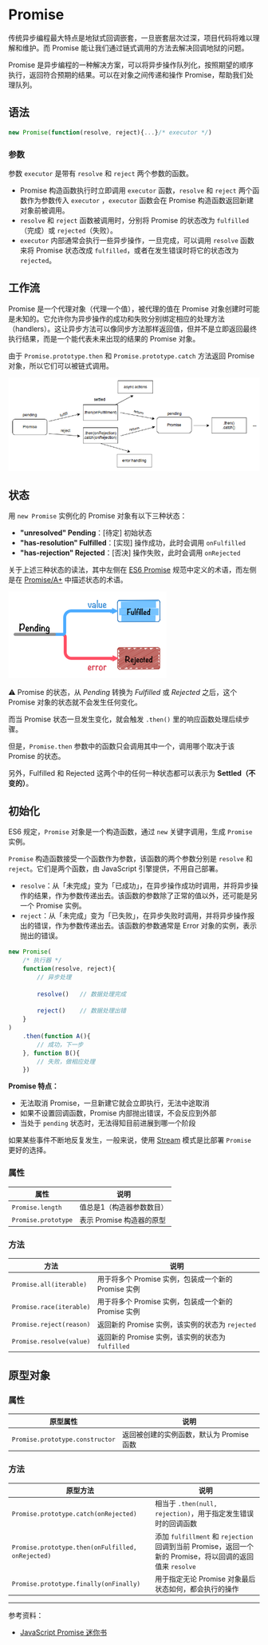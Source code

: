 # Promise

传统异步编程最大特点是地狱式回调嵌套，一旦嵌套层次过深，项目代码将难以理解和维护。而 Promise 能让我们通过链式调用的方法去解决回调地狱的问题。

Promise 是异步编程的一种解决方案，可以将异步操作队列化，按照期望的顺序执行，返回符合预期的结果。可以在对象之间传递和操作 Promise，帮助我们处理队列。

## 语法

```js
new Promise(function(resolve, reject){...}/* executor */)
```

### 参数

参数  `executor` 是带有 `resolve` 和 `reject` 两个参数的函数。

- Promise 构造函数执行时立即调用 `executor` 函数，`resolve` 和 `reject` 两个函数作为参数传入 `executor` ，`executor` 函数会在 Promise 构造函数返回新建对象前被调用。
- `resolve` 和 `reject` 函数被调用时，分别将 Promise 的状态改为 `fulfilled`（完成）或 `rejected`（失败）。
- `executor` 内部通常会执行一些异步操作，一旦完成，可以调用 `resolve` 函数来将 Promise 状态改成 `fulfilled`，或者在发生错误时将它的状态改为 `rejected`。

## 工作流

Promise 是一个代理对象（代理一个值），被代理的值在 Promise 对象创建时可能是未知的。它允许你为异步操作的成功和失败分别绑定相应的处理方法（handlers）。这让异步方法可以像同步方法那样返回值，但并不是立即返回最终执行结果，而是一个能代表未来出现的结果的 Promise 对象。

由于 `Promise.prototype.then` 和 `Promise.prototype.catch` 方法返回 Promise 对象，所以它们可以被链式调用。

![Promise](../../../images/2/566f8e31-9eb2-4eee-a066-cecf7f3567e8.png)

## 状态

 用 `new Promise` 实例化的 Promise 对象有以下三种状态：

- **"unresolved" Pending**：[待定] 初始状态
- **"has-resolution" Fulfilled**：[实现] 操作成功，此时会调用 `onFulfilled`
- **"has-rejection" Rejected**：[否决] 操作失败，此时会调用 `onRejected`

关于上述三种状态的读法，其中左侧在 [ES6 Promise](http://liubin.org/promises-book/#es6-promises) 规范中定义的术语，而左侧是在 [Promise/A+](http://liubin.org/promises-book/#promises-aplus) 中描述状态的术语。

![Promise state](../../../images/2/9ce037e1-c5ce-485b-9fae-9fa9c65b81ff.png)

⚠️ Promise 的状态，从 *Pending* 转换为 *Fulfilled* 或 *Rejected* 之后，这个 Promise 对象的状态就不会发生任何变化。

而当 Promise 状态一旦发生变化，就会触发 `.then()` 里的响应函数处理后续步骤。

但是，`Promise.then` 参数中的函数只会调用其中一个，调用哪个取决于该 Promise 的状态。

另外，Fulfilled 和 Rejected 这两个中的任何一种状态都可以表示为 **Settled（不变的）**。

## 初始化

ES6 规定，`Promise` 对象是一个构造函数，通过 `new` 关键字调用，生成 `Promise` 实例。

`Promise` 构造函数接受一个函数作为参数，该函数的两个参数分别是 `resolve` 和 `reject`。它们是两个函数，由 JavaScript 引擎提供，不用自己部署。

- `resolve`：从「未完成」变为「已成功」，在异步操作成功时调用，并将异步操作的结果，作为参数传递出去。该函数的参数除了正常的值以外，还可能是另一个 Promise 实例。
- `reject`：从「未完成」变为「已失败」，在异步失败时调用，并将异步操作报出的错误，作为参数传递出去。该函数的参数通常是 Error 对象的实例，表示抛出的错误。

```js
new Promise(
	/* 执行器 */
    function(resolve, reject){
        // 异步处理
        
        resolve()	// 数据处理完成
        
        reject()	// 数据处理出错
    }
)
    .then(function A(){
    	// 成功，下一步
	}, function B(){
		// 失败，做相应处理
	})
```

**Promise 特点：**

- 无法取消 Promise，一旦新建它就会立即执行，无法中途取消
- 如果不设置回调函数，Promise 内部抛出错误，不会反应到外部
- 当处于 `pending` 状态时，无法得知目前进展到哪一个阶段

如果某些事件不断地反复发生，一般来说，使用 [Stream](https://nodejs.org/api/stream.html) 模式是比部署 `Promise` 更好的选择。

### 属性

| 属性                | 说明                      |
| ------------------- | ------------------------- |
| `Promise.length`    | 值总是1（构造器参数数目） |
| `Promise.prototype` | 表示 Promise 构造器的原型 |

### 方法

| 方法                     | 说明                                                 |
| ------------------------ | ---------------------------------------------------- |
| `Promise.all(iterable)`  | 用于将多个 Promise 实例，包装成一个新的 Promise 实例 |
| `Promise.race(iterable)` | 用于将多个 Promise 实例，包装成一个新的 Promise 实例 |
| `Promise.reject(reason)` | 返回新的 Promise 实例，该实例的状态为 `rejected`     |
| `Promise.resolve(value)` | 返回新的 Promise 实例，该实例的状态为 `fulfilled`    |

## 原型对象

### 属性

| 原型属性                        | 说明                                      |
| ------------------------------- | ----------------------------------------- |
| `Promise.prototype.constructor` | 返回被创建的实例函数，默认为 Promise 函数 |

### 方法

| 原型方法                                          | 说明                                                         |
| ------------------------------------------------- | ------------------------------------------------------------ |
| `Promise.prototype.catch(onRejected)`             | 相当于 `.then(null, rejection)`，用于指定发生错误时的回调函数 |
| `Promise.prototype.then(onFulfilled, onRejected)` | 添加 `fulfillment` 和 `rejection` 回调到当前 Promise，返回一个新的 Promise，将以回调的返回值来 `resolve` |
| `Promise.prototype.finally(onFinally)`            | 用于指定无论 Promise 对象最后状态如何，都会执行的操作        |

---

参考资料：

- [JavaScript Promise 迷你书](http://liubin.org/promises-book/)